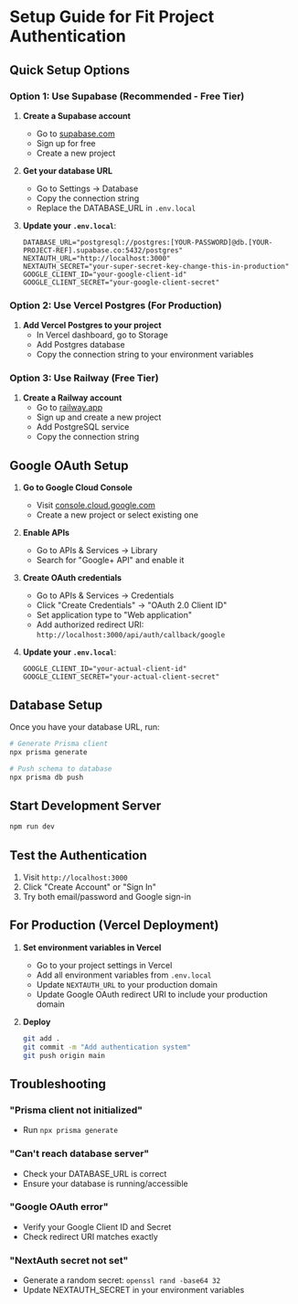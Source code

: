 # Setup Guide for Fit Project Authentication

## Quick Setup Options

### Option 1: Use Supabase (Recommended - Free Tier)

1. **Create a Supabase account**
   - Go to [supabase.com](https://supabase.com)
   - Sign up for free
   - Create a new project

2. **Get your database URL**
   - Go to Settings → Database
   - Copy the connection string
   - Replace the DATABASE_URL in `.env.local`

3. **Update your `.env.local`**:
   ```env
   DATABASE_URL="postgresql://postgres:[YOUR-PASSWORD]@db.[YOUR-PROJECT-REF].supabase.co:5432/postgres"
   NEXTAUTH_URL="http://localhost:3000"
   NEXTAUTH_SECRET="your-super-secret-key-change-this-in-production"
   GOOGLE_CLIENT_ID="your-google-client-id"
   GOOGLE_CLIENT_SECRET="your-google-client-secret"
   ```

### Option 2: Use Vercel Postgres (For Production)

1. **Add Vercel Postgres to your project**
   - In Vercel dashboard, go to Storage
   - Add Postgres database
   - Copy the connection string to your environment variables

### Option 3: Use Railway (Free Tier)

1. **Create a Railway account**
   - Go to [railway.app](https://railway.app)
   - Sign up and create a new project
   - Add PostgreSQL service
   - Copy the connection string

## Google OAuth Setup

1. **Go to Google Cloud Console**
   - Visit [console.cloud.google.com](https://console.cloud.google.com)
   - Create a new project or select existing one

2. **Enable APIs**
   - Go to APIs & Services → Library
   - Search for "Google+ API" and enable it

3. **Create OAuth credentials**
   - Go to APIs & Services → Credentials
   - Click "Create Credentials" → "OAuth 2.0 Client ID"
   - Set application type to "Web application"
   - Add authorized redirect URI: `http://localhost:3000/api/auth/callback/google`

4. **Update your `.env.local`**:
   ```env
   GOOGLE_CLIENT_ID="your-actual-client-id"
   GOOGLE_CLIENT_SECRET="your-actual-client-secret"
   ```

## Database Setup

Once you have your database URL, run:

```bash
# Generate Prisma client
npx prisma generate

# Push schema to database
npx prisma db push
```

## Start Development Server

```bash
npm run dev
```

## Test the Authentication

1. Visit `http://localhost:3000`
2. Click "Create Account" or "Sign In"
3. Try both email/password and Google sign-in

## For Production (Vercel Deployment)

1. **Set environment variables in Vercel**
   - Go to your project settings in Vercel
   - Add all environment variables from `.env.local`
   - Update `NEXTAUTH_URL` to your production domain
   - Update Google OAuth redirect URI to include your production domain

2. **Deploy**
   ```bash
   git add .
   git commit -m "Add authentication system"
   git push origin main
   ```

## Troubleshooting

### "Prisma client not initialized"
- Run `npx prisma generate`

### "Can't reach database server"
- Check your DATABASE_URL is correct
- Ensure your database is running/accessible

### "Google OAuth error"
- Verify your Google Client ID and Secret
- Check redirect URI matches exactly

### "NextAuth secret not set"
- Generate a random secret: `openssl rand -base64 32`
- Update NEXTAUTH_SECRET in your environment variables 